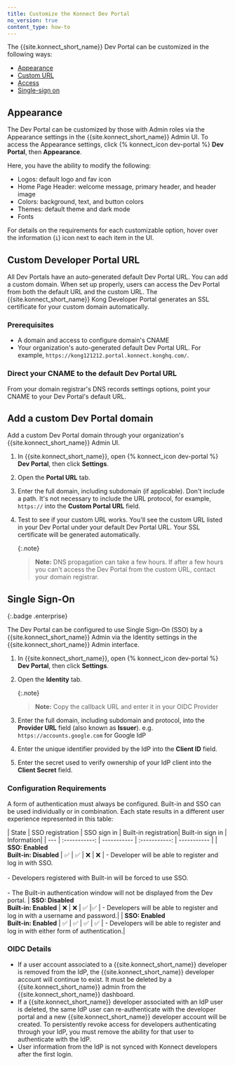 ```yaml
---
title: Customize the Konnect Dev Portal
no_version: true
content_type: how-to
---
```


The {{site.konnect_short_name}} Dev Portal can be customized in the following ways:
* [Appearance](#appearance)
* [Custom URL](#add-a-custom-dev-portal-domain)
* [Access](/konnect/dev-portal/access/)
* [Single-sign on](#single-sign-on)


## Appearance

The Dev Portal can be customized by those with Admin roles via the Appearance
settings in the {{site.konnect_short_name}} Admin UI. To access the Appearance
settings, click {% konnect_icon dev-portal %} **Dev Portal**, then **Appearance**.

Here, you have the ability to modify the following:

* Logos: default logo and fav icon
* Home Page Header: welcome message, primary header, and header image
* Colors: background, text, and button colors
* Themes: default theme and dark mode
* Fonts

For details on the requirements for each customizable option, hover over the information (`i`) icon next to each item in the UI.


## Custom Developer Portal URL

All Dev Portals have an auto-generated default Dev Portal URL. You can add a custom domain. When set up properly, users can access the Dev Portal from both the default URL and the custom URL. The {{site.konnect_short_name}} Kong Developer Portal generates an SSL certificate for your custom domain automatically.

### Prerequisites

* A domain and access to configure domain's CNAME
* Your organization's auto-generated default Dev Portal URL. For example, `https://kong121212.portal.konnect.konghq.com/`.

### Direct your CNAME to the default Dev Portal URL

From your domain registrar's DNS records settings options, point your CNAME to your Dev Portal's default URL.


## Add a custom Dev Portal domain

Add a custom Dev Portal domain through your organization's {{site.konnect_short_name}} Admin UI.

1. In {{site.konnect_short_name}}, open {% konnect_icon dev-portal %} **Dev Portal**, then click **Settings**.

2. Open the **Portal URL** tab.

3. Enter the full domain, including subdomain (if applicable). Don't include a path. It's not necessary to include the URL protocol, for example, `https://` into the **Custom Portal URL** field.

4. Test to see if your custom URL works. You'll see the custom URL listed in your Dev Portal under your default Dev Portal URL. Your SSL certificate will be generated automatically.

   {:.note}
   > **Note:** DNS propagation can take a few hours. If after a few hours you can't access the Dev Portal from the custom URL, contact your domain registrar.

## Single Sign-On
{:.badge .enterprise}

The Dev Portal can be configured to use Single Sign-On (SSO) by a {{site.konnect_short_name}} Admin via the Identity settings in the {{site.konnect_short_name}} Admin interface.

1. In {{site.konnect_short_name}}, open {% konnect_icon dev-portal %} **Dev Portal**, then click **Settings**.

2. Open the **Identity** tab.

   {:.note}
      > **Note:** Copy the callback URL and enter it in your OIDC Provider

3. Enter the full domain, including subdomain and protocol, into the  **Provider URL** field (also known as **Issuer**). e.g. `https://accounts.google.com` for Google IdP

4. Enter the unique identifier provided by the IdP into the **Client ID** field.

5. Enter the secret used to verify ownership of your IdP client into the **Client Secret** field.

### Configuration Requirements

A form of authentication must always be configured. Built-in and SSO can be used individually or in combination. Each state results in a different user experience represented in this table:

| State | SSO registration | SSO sign in | Built-in registration| Built-in sign in | Information|
| --- | :-----------: |  ----------- | :-----------: | ----------- |
| **SSO: Enabled**<br>**Built-in: Disabled** | ✅ | ✅ | ❌ | ❌ | - Developer will be able to register and log in with SSO.<br><br>- Developers registered with Built-in will be forced to use SSO.<br><br>- The Built-in authentication window will not be displayed from the Dev portal. 
| **SSO: Disabled**<br>**Built-in: Enabled** | ❌ | ❌ | ✅  |✅  | - Developers will be able to register and log in with a username and password.| 
| **SSO: Enabled**<br>**Built-in: Enabled** | ✅  | ✅ | ✅  | ✅  | - Developers will be able to register and log in with either form of authentication.|


### OIDC Details

* If a user account associated to a {{site.konnect_short_name}} developer is removed from the IdP, the {{site.konnect_short_name}} developer account will continue to exist. It must be deleted by a {{site.konnect_short_name}} admin from the {{site.konnect_short_name}} dashboard.
* If a {{site.konnect_short_name}} developer associated with an IdP user is deleted, the same IdP user can re-authenticate with the developer portal and a new {{site.konnect_short_name}} developer account will be created. To persistently revoke access for developers authenticating through your IdP, you must remove the ability for that user to authenticate with the IdP.
* User information from the IdP is not synced with Konnect developers after the first login.
